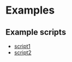 # Examples

## Example scripts

- [script1](../examples/script1.py)
- [script2](../examples/script2.py)
